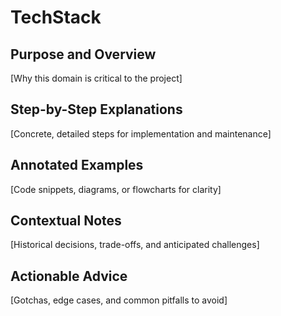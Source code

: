 # TechStack

## Purpose and Overview
[Why this domain is critical to the project]

## Step-by-Step Explanations
[Concrete, detailed steps for implementation and maintenance]

## Annotated Examples
[Code snippets, diagrams, or flowcharts for clarity]

## Contextual Notes
[Historical decisions, trade-offs, and anticipated challenges]

## Actionable Advice
[Gotchas, edge cases, and common pitfalls to avoid]
